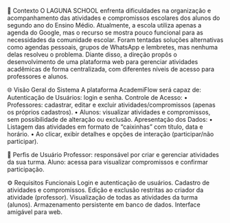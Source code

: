 🧩 Contexto
O LAGUNA SCHOOL enfrenta dificuldades na organização e acompanhamento das atividades e compromissos escolares dos alunos do segundo ano do Ensino Médio.
Atualmente, a escola utiliza apenas a agenda do Google, mas o recurso se mostra pouco funcional para as necessidades da comunidade escolar.
Foram tentadas soluções alternativas como agendas pessoais, grupos de WhatsApp e lembretes, mas nenhuma delas resolveu o problema.
Diante disso, a direção propôs o desenvolvimento de uma plataforma web para gerenciar atividades acadêmicas de forma centralizada, com diferentes níveis de acesso para professores e alunos.


🌐 Visão Geral do Sistema
A plataforma AcademiFlow será capaz de:
Autenticação de Usuários: login e senha.
Controle de Acesso:
• Professores: cadastrar, editar e excluir atividades/compromissos (apenas os próprios cadastros).
• Alunos: visualizar atividades e compromissos, sem possibilidade de alteração ou exclusão.
Apresentação dos Dados:
• Listagem das atividades em formato de “caixinhas” com título, data e horário.
• Ao clicar, exibir detalhes e opções de interação (participar/não participar).

👥 Perfis de Usuário
Professor: responsável por criar e gerenciar atividades da sua turma.
Aluno: acessa para visualizar compromissos e confirmar participação.

⚙️ Requisitos Funcionais
Login e autenticação de usuários.
Cadastro de atividades e compromissos.
Edição e exclusão restritas ao criador da atividade (professor).
Visualização de todas as atividades da turma (alunos).
Armazenamento persistente em banco de dados.
Interface amigável para web.
